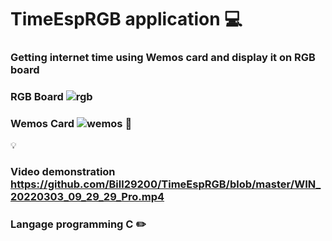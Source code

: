# TimeEspRGB application :computer: 

### Getting internet time using Wemos card and display it on RGB board

### RGB Board ![rgb](https://github.com/Bill29200/TimeEspRGB/blob/master/ECRAN.png)
### Wemos Card ![wemos](https://user-images.githubusercontent.com/96910658/181264099-5249d5ae-d436-4dae-927c-43ed8c33490b.png) :pushpin:
 :bulb: 
### Video demonstration https://github.com/Bill29200/TimeEspRGB/blob/master/WIN_20220303_09_29_29_Pro.mp4

### Langage programming C :pencil2: 
